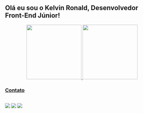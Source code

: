 ## Olá eu sou o Kelvin Ronald, Desenvolvedor Front-End Júnior!

  <div style="display: flex; justify-content: center;">
    <a href="https://github.com/DrKelvin">
    <img height="180cm" src="https://github-readme-stats.vercel.app/api?username=DrKelvin&show_icons=true&theme=github_dark&include_all_commits=true&count_private=true"/>
    <img height="180cm" src="https://github-readme-stats.vercel.app/api/top-langs/?username=DrKelvin&layout=compact&langs_count=16&theme=github_dark"/>
  </div>
  
### Contato
  
  <div style="display: inline-block;">
    <br>
    <a href="https://www.linkedin.com/in/kelvin-rlc"><img src="https://img.shields.io/badge/LinkedIn-0077B5?style=for-the-badge&logo=linkedin&logoColor=white"></img></a>
    <a href=mailto:"kelvinronald122@gmail.com"><img src="https://img.shields.io/badge/Gmail-D14836?style=for-the-badge&logo=gmail&logoColor=white"></img></a>
    <a href="https://www.instagram.com/kelvin_rlc"><img src="https://img.shields.io/badge/Instagram-E4405F?style=for-the-badge&logo=instagram&logoColor=white"></img></a>
  </div>
